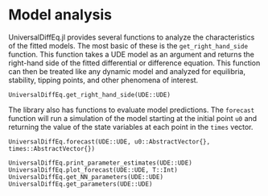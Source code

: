 # Model analysis 

UniversalDiffEq.jl provides several functions to analyze the characteristics of the fitted models. The most basic of these is the `get_right_hand_side` function. This function takes a UDE model as an argument and returns the right-hand side of the fitted differential or difference equation. This function can then be treated like any dynamic model and analyzed for equilibria, stability, tipping points, and other phenomena of interest.  

```@docs
UniversalDiffEq.get_right_hand_side(UDE::UDE)
```

The library also has functions to evaluate model predictions. The `forecast` function will run a simulation of the model starting at the initial point `u0` and returning the value of the state variables at each point in the `times` vector.  

```@docs
UniversalDiffEq.forecast(UDE::UDE, u0::AbstractVector{}, times::AbstractVector{})
```



```@docs
UniversalDiffEq.print_parameter_estimates(UDE::UDE)
UniversalDiffEq.plot_forecast(UDE::UDE, T::Int)
UniversalDiffEq.get_NN_parameters(UDE::UDE)
UniversalDiffEq.get_parameters(UDE::UDE)
```
